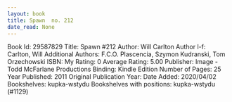 ```yaml
---
layout: book
title: Spawn  no. 212
date_read: None
---
```


Book Id: 29587829
Title: Spawn #212
Author: Will Carlton
Author l-f: Carlton, Will
Additional Authors: F.C.O. Plascencia, Szymon Kudranski, Tom Orzechowski
ISBN: 
My Rating: 0
Average Rating: 5.00
Publisher: Image - Todd McFarlane Productions
Binding: Kindle Edition
Number of Pages: 25
Year Published: 2011
Original Publication Year: 
Date Added: 2020/04/02
Bookshelves: kupka-wstydu
Bookshelves with positions: kupka-wstydu (#1129)

